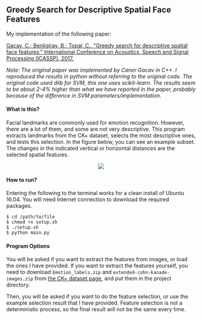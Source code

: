 ## Greedy Search for Descriptive Spatial Face Features

My implementation of the following paper:

[Gacav, C.; Benligiray, B.; Topal, C., "Greedy search for descriptive spatial face features," International Conference on Acoustics, Speech and Signal Processing (ICASSP), 2017.](https://arxiv.org/abs/1701.01879)

*Note: The original paper was implemented by Caner Gacav in C++.
I reproduced the results in python without referring to the original code.
The original code used dlib for SVM, this one uses scikit-learn.
The results seem to be about 2-4% higher than what we have reported in the paper, probably because of the difference in SVM parameters/implementation.*

#### What is this?

Facial landmarks are commonly used for emotion recognition.
However, there are a lot of them, and some are not very descriptive.
This program extracts landmarks from the CK+ dataset, selects the most descriptive ones, and tests this selection.
In the figure below, you can see an example subset.
The changes in the indicated vertical or horizontal distances are the selected spatial features.

<p align="center">
  <img src="https://cloud.githubusercontent.com/assets/19530665/26025346/2287308a-37ee-11e7-84c0-311a67de3465.png"/>
</p>

#### How to run?

Entering the following to the terminal works for a clean install of Ubuntu 16.04.
You will need Internet connection to download the required packages.

```
$ cd /path/to/file
$ chmod +x setup.sh
$ ./setup.sh
$ python main.py
```

#### Program Options

You will be asked if you want to extract the features from images, or load the ones I have provided.
If you want to extract the features yourself, you need to download `Emotion_labels.zip` and `extended-cohn-kanade-images.zip` from [the CK+ dataset page](http://www.consortium.ri.cmu.edu/ckagree/), and put them in the project directory.

Then, you will be asked if you want to do the feature selection, or use the example selection result that I have provided.
Feature selection is not a deterministic process, so the final result will not be the same every time.
